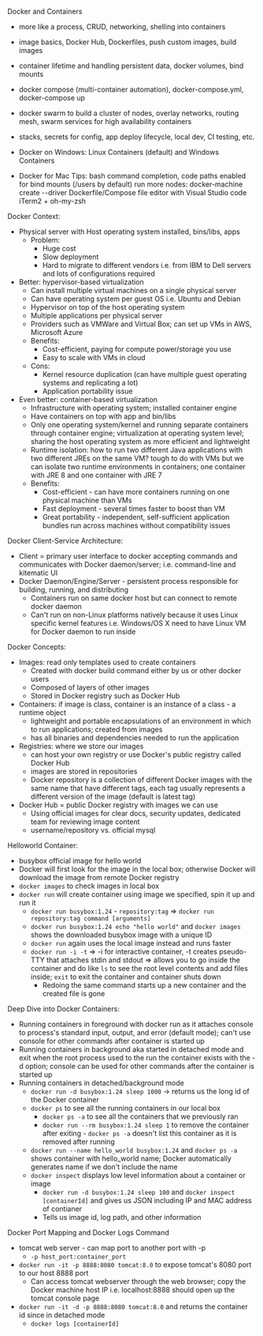 Docker and Containers
- more like a process, CRUD, networking, shelling into containers
- image basics, Docker Hub, Dockerfiles, push custom images, build images
- container lifetime and handling persistent data, docker volumes, bind mounts
- docker compose (multi-container automation), docker-compose.yml, docker-compose up
- docker swarm to build a cluster of nodes, overlay networks, routing mesh, swarm services for high availability containers
- stacks, secrets for config, app deploy lifecycle, local dev, CI testing, etc.

- Docker on Windows: 
Linux Containers (default) and Windows Containers

- Docker for Mac Tips:
bash command completion, code paths enabled for bind mounts (/users by default)
run more nodes: docker-machine create --driver
Dockerfile/Compose file editor with Visual Studio code
iTerm2 + oh-my-zsh

Docker Context:

- Physical server with Host operating system installed, bins/libs, apps
  - Problem: 
    - Huge cost
    - Slow deployment
    - Hard to migrate to different vendors i.e. from IBM to Dell servers and lots of configurations required
- Better: hypervisor-based virtualization
  - Can install multiple virtual machines on a single physical server
  - Can have operating system per guest OS i.e. Ubuntu and Debian 
  - Hypervisor on top of the host operating system
  - Multiple applications per physical server
  - Providers such as VMWare and Virtual Box; can set up VMs in AWS, Microsoft Azure
  - Benefits:
    - Cost-efficient, paying for compute power/storage you use
    - Easy to scale with VMs in cloud
  - Cons:
    - Kernel resource duplication (can have multiple guest operating systems and replicating a lot)
    - Application portability issue
- Even better: container-based virtualization
  - Infrastructure with operating system; installed container engine
  - Have containers on top with app and bin/libs
  - Only one operating system/kernel and running separate containers through container engine; virtualization at operating system level; sharing the host operating system as more efficient and lightweight
  - Runtime isolation: how to run two different Java applications with two different JREs on the same VM? tough to do with VMs but we can isolate two runtime environments in containers; one container with JRE 8 and one container with JRE 7
  - Benefits:
    - Cost-efficient - can have more containers running on one physical machine than VMs
    - Fast deployment - several times faster to boost than VM
    - Great portability - independent, self-sufficient application bundles run across machines without compatibility issues

Docker Client-Service Architecture:

- Client = primary user interface to docker accepting commands and communicates with Docker daemon/server; i.e. command-line and kitematic UI
- Docker Daemon/Engine/Server - persistent process responsible for building, running, and distributing
  - Containers run on same docker host but can connect to remote docker daemon
  - Can't run on non-Linux platforms natively because it uses Linux specific kernel features i.e. Windows/OS X need to have Linux VM for Docker daemon to run inside

Docker Concepts:

- Images: read only templates used to create containers
  - Created with docker build command either by us or other docker users
  - Composed of layers of other images
  - Stored in Docker registry such as Docker Hub
- Containers: if image is class, container is an instance of a class - a runtime object
  - lightweight and portable encapsulations of an environment in which to run applications; created from images
  - has all binaries and dependencies needed to run the application
- Registries: where we store our images
  - can host your own registry or use Docker's public registry called Docker Hub
  - images are stored in repositories
  - Docker repository is a collection of different Docker images with the same name that have different tags, each tag usually represents a different version of the image (default is latest tag)
- Docker Hub = public Docker registry with images we can use
  - Using official images for clear docs, security updates, dedicated team for reviewing image content
  - username/repository vs. official mysql

Helloworld Container:

- busybox official image for hello world
- Docker will first look for the image in the local box; otherwise Docker will download the image from remote Docker registry
- `docker images` to check images in local box
- `docker run` will create container using image we specified, spin it up and run it
  - `docker run busybox:1.24` - `repository:tag` => `docker run repository:tag command [arguments]`
  - `docker run busybox:1.24 echo "hello world"` and `docker images` shows the downloaded busybox image with a unique ID
  - `docker run` again uses the local image instead and runs faster
  - `docker run -i -t` => -i for interactive container, -t creates pseudo-TTY that attaches stdin and stdout => allows you to go inside the container and do like `ls` to see the root level contents and add files inside; `exit` to exit the container and container shuts down
    - Redoing the same command starts up a new container and the created file is gone
    
Deep Dive into Docker Containers:

- Running containers in foreground with docker run as it attaches console to process's standard input, output, and error (default mode); can't use console for other commands after container is started up
- Running containers in background aka started in detached mode and exit when the root process used to the run the container exists with the -d option; console can be used for other commands after the container is started up
- Running containers in detached/background mode
  - `docker run -d busybox:1.24 sleep 1000` -> returns us the long id of the Docker container
  - `docker ps` to see all the running containers in our local box
    - `docker ps -a` to see all the containers that we previously ran
    - `docker run --rm busybox:1.24 sleep 1` to remove the container after exiting - `docker ps -a` doesn't list this container as it is removed after running
  - `docker run --name hello_world busybox:1.24` and `docker ps -a` shows container with hello_world name; Docker automatically generates name if we don't include the name
  - `docker inspect` displays low level information about a container or image
    - `docker run -d busybox:1.24 sleep 100` and `docker inspect [containerId]` and gives us JSON including IP and MAC address of contianer
    - Tells us image id, log path, and other information

Docker Port Mapping and Docker Logs Command

- tomcat web server - can map port to another port with -p
  - `-p host_port:container_port`
- `docker run -it -p 8888:8080 tomcat:8.0` to expose tomcat's 8080 port to our host 8888 port
  - Can access tomcat webserver through the web browser; copy the Docker machine host IP i.e. localhost:8888 should open up the tomcat console page
- `docker run -it -d -p 8888:8080 tomcat:8.0` and returns the container id since in detached mode
  - `docker logs [containerId]`

